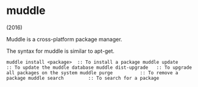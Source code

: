 # muddle
(2016)

Muddle is a cross-platform package manager.

The syntax for muddle is similar to apt-get.

`
muddle install <package>  :: To install a package
muddle update 		  :: To update the muddle database
muddle dist-upgrade	  :: To upgrade all packages on the system
muddle purge		  :: To remove a package
muddle search		  :: To search for a package
`
